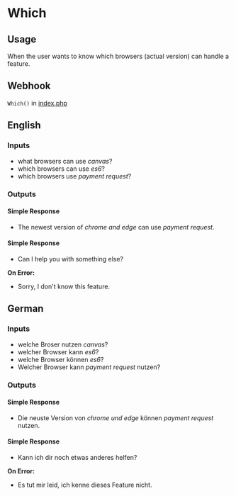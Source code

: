 # Which
## Usage
When the user wants to know which browsers (actual version) can handle a feature.
## Webhook
`Which()` in [index.php](../index.php)
## English
### Inputs
* what browsers can use _canvas_?
* which browsers can use _es6_?
* which browsers use _payment request_?
### Outputs
#### Simple Response
* The newest version of _chrome and edge_ can use _payment request_.
#### Simple Response
* Can I help you with something else?

**On Error:**

* Sorry, I don't know this feature.
## German
### Inputs
* welche Broser nutzen _canvas_?
* welcher Browser kann _es6_?
* welche Browser können _es6_?
* Welcher Browser kann _payment request_ nutzen?
### Outputs
#### Simple Response
* Die neuste Version von _chrome und edge_ können _payment request_ nutzen.
#### Simple Response
* Kann ich dir noch etwas anderes helfen?

**On Error:**

* Es tut mir leid, ich kenne dieses Feature nicht.
